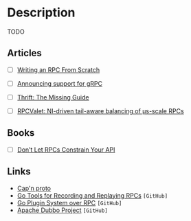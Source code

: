 # Description

TODO


## Articles

- [ ] [Writing an RPC From Scratch](https://alexanderell.is/posts/rpc-from-scratch/)
- [ ] [Announcing support for gRPC](https://blog.cloudflare.com/announcing-grpc/)
- [ ] [Thrift: The Missing Guide](https://diwakergupta.github.io/thrift-missing-guide/)
- [ ] [RPCValet: NI-driven tail-aware balancing of µs-scale RPCs](https://blog.acolyer.org/2019/05/20/rpcvalet/)


## Books

- [ ] [Don’t Let RPCs Constrain Your API](https://www.cs.yale.edu/homes/soule/pubs/hotnets2021.pdf)


## Links

- [Cap'n proto](https://capnproto.org/)
- [Go Tools for Recording and Replaying RPCs](https://github.com/google/go-replayers) `[GitHub]`
- [Go Plugin System over RPC](https://github.com/hashicorp/go-plugin) `[GitHub]`
- [Apache Dubbo Project](https://github.com/apache/dubbo) `[GitHub]`
